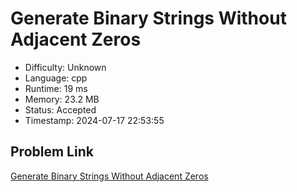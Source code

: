 # Generate Binary Strings Without Adjacent Zeros

- Difficulty: Unknown
- Language: cpp
- Runtime: 19 ms
- Memory: 23.2 MB
- Status: Accepted
- Timestamp: 2024-07-17 22:53:55

## Problem Link
[Generate Binary Strings Without Adjacent Zeros](https://leetcode.com/problems/generate-binary-strings-without-adjacent-zeros)

